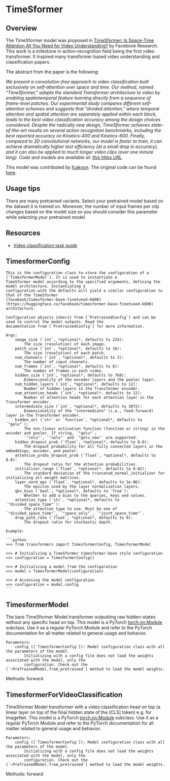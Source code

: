 <!--Copyright 2022 The HuggingFace Team. All rights reserved.

Licensed under the Apache License, Version 2.0 (the "License"); you may not use this file except in compliance with
the License. You may obtain a copy of the License at

http://www.apache.org/licenses/LICENSE-2.0

Unless required by applicable law or agreed to in writing, software distributed under the License is distributed on
an "AS IS" BASIS, WITHOUT WARRANTIES OR CONDITIONS OF ANY KIND, either express or implied. See the License for the
specific language governing permissions and limitations under the License.

⚠️ Note that this file is in Markdown but contain specific syntax for our doc-builder (similar to MDX) that may not be
rendered properly in your Markdown viewer.

-->

# TimeSformer

## Overview

The TimeSformer model was proposed in [TimeSformer: Is Space-Time Attention All You Need for Video Understanding?](https://arxiv.org/abs/2102.05095) by Facebook Research.
This work is a milestone in action-recognition field being the first video transformer. It inspired many transformer based video understanding and classification papers.

The abstract from the paper is the following:

*We present a convolution-free approach to video classification built exclusively on self-attention over space and time. Our method, named "TimeSformer," adapts the standard Transformer architecture to video by enabling spatiotemporal feature learning directly from a sequence of frame-level patches. Our experimental study compares different self-attention schemes and suggests that "divided attention," where temporal attention and spatial attention are separately applied within each block, leads to the best video classification accuracy among the design choices considered. Despite the radically new design, TimeSformer achieves state-of-the-art results on several action recognition benchmarks, including the best reported accuracy on Kinetics-400 and Kinetics-600. Finally, compared to 3D convolutional networks, our model is faster to train, it can achieve dramatically higher test efficiency (at a small drop in accuracy), and it can also be applied to much longer video clips (over one minute long). Code and models are available at: [this https URL](https://github.com/facebookresearch/TimeSformer).*

This model was contributed by [fcakyon](https://huggingface.co/fcakyon).
The original code can be found [here](https://github.com/facebookresearch/TimeSformer).

## Usage tips

There are many pretrained variants. Select your pretrained model based on the dataset it is trained on. Moreover,
the number of input frames per clip changes based on the model size so you should consider this parameter while selecting your pretrained model.

## Resources

- [Video classification task guide](../tasks/video_classification)

## TimesformerConfig


    This is the configuration class to store the configuration of a [`TimesformerModel`]. It is used to instantiate a
    TimeSformer model according to the specified arguments, defining the model architecture. Instantiating a
    configuration with the defaults will yield a similar configuration to that of the TimeSformer
    [facebook/timesformer-base-finetuned-k600](https://huggingface.co/facebook/timesformer-base-finetuned-k600)
    architecture.

    Configuration objects inherit from [`PretrainedConfig`] and can be used to control the model outputs. Read the
    documentation from [`PretrainedConfig`] for more information.

    Args:
        image_size (`int`, *optional*, defaults to 224):
            The size (resolution) of each image.
        patch_size (`int`, *optional*, defaults to 16):
            The size (resolution) of each patch.
        num_channels (`int`, *optional*, defaults to 3):
            The number of input channels.
        num_frames (`int`, *optional*, defaults to 8):
            The number of frames in each video.
        hidden_size (`int`, *optional*, defaults to 768):
            Dimensionality of the encoder layers and the pooler layer.
        num_hidden_layers (`int`, *optional*, defaults to 12):
            Number of hidden layers in the Transformer encoder.
        num_attention_heads (`int`, *optional*, defaults to 12):
            Number of attention heads for each attention layer in the Transformer encoder.
        intermediate_size (`int`, *optional*, defaults to 3072):
            Dimensionality of the "intermediate" (i.e., feed-forward) layer in the Transformer encoder.
        hidden_act (`str` or `function`, *optional*, defaults to `"gelu"`):
            The non-linear activation function (function or string) in the encoder and pooler. If string, `"gelu"`,
            `"relu"`, `"selu"` and `"gelu_new"` are supported.
        hidden_dropout_prob (`float`, *optional*, defaults to 0.0):
            The dropout probability for all fully connected layers in the embeddings, encoder, and pooler.
        attention_probs_dropout_prob (`float`, *optional*, defaults to 0.0):
            The dropout ratio for the attention probabilities.
        initializer_range (`float`, *optional*, defaults to 0.02):
            The standard deviation of the truncated_normal_initializer for initializing all weight matrices.
        layer_norm_eps (`float`, *optional*, defaults to 1e-06):
            The epsilon used by the layer normalization layers.
        qkv_bias (`bool`, *optional*, defaults to `True`):
            Whether to add a bias to the queries, keys and values.
        attention_type (`str`, *optional*, defaults to `"divided_space_time"`):
            The attention type to use. Must be one of `"divided_space_time"`, `"space_only"`, `"joint_space_time"`.
        drop_path_rate (`float`, *optional*, defaults to 0):
            The dropout ratio for stochastic depth.

    Example:

    ```python
    >>> from transformers import TimesformerConfig, TimesformerModel

    >>> # Initializing a TimeSformer timesformer-base style configuration
    >>> configuration = TimesformerConfig()

    >>> # Initializing a model from the configuration
    >>> model = TimesformerModel(configuration)

    >>> # Accessing the model configuration
    >>> configuration = model.config
    ```

## TimesformerModel

The bare TimeSformer Model transformer outputting raw hidden-states without any specific head on top.
    This model is a PyTorch [torch.nn.Module](https://pytorch.org/docs/stable/nn.html#torch.nn.Module) subclass. Use it
    as a regular PyTorch Module and refer to the PyTorch documentation for all matter related to general usage and
    behavior.

    Parameters:
        config ([`TimesformerConfig`]): Model configuration class with all the parameters of the model.
            Initializing with a config file does not load the weights associated with the model, only the
            configuration. Check out the [`~PreTrainedModel.from_pretrained`] method to load the model weights.


Methods: forward

## TimesformerForVideoClassification

TimeSformer Model transformer with a video classification head on top (a linear layer on top of the final hidden state
of the [CLS] token) e.g. for ImageNet.
    This model is a PyTorch [torch.nn.Module](https://pytorch.org/docs/stable/nn.html#torch.nn.Module) subclass. Use it
    as a regular PyTorch Module and refer to the PyTorch documentation for all matter related to general usage and
    behavior.

    Parameters:
        config ([`TimesformerConfig`]): Model configuration class with all the parameters of the model.
            Initializing with a config file does not load the weights associated with the model, only the
            configuration. Check out the [`~PreTrainedModel.from_pretrained`] method to load the model weights.


Methods: forward